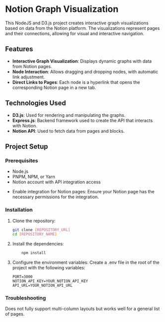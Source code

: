# Notion Graph Visualization

This NodeJS and D3.js project creates interactive graph visualizations based on data from the Notion platform. The visualizations represent pages and their connections, allowing for visual and interactive navigation.

## Features

- **Interactive Graph Visualization**: Displays dynamic graphs with data from Notion pages.
- **Node Interaction**: Allows dragging and dropping nodes, with automatic link adjustment.
- **Direct Links to Pages**: Each node is a hyperlink that opens the corresponding Notion page in a new tab.

## Technologies Used

- **D3.js**: Used for rendering and manipulating the graphs.
- **Express.js**: Backend framework used to create the API that interacts with Notion.
- **Notion API**: Used to fetch data from pages and blocks.

## Project Setup

### Prerequisites

- Node.js
- PNPM, NPM, or Yarn
- Notion account with API integration access

* Enable integration for Notion pages: Ensure your Notion page has the necessary permissions for the integration.

### Installation

1. Clone the repository:
   ```bash
   git clone [REPOSITORY_URL]
   cd [REPOSITORY_NAME]
   ```

2. Install the dependencies:
    ``` bash 
        npm install
    ```

3. Configure the environment variables: Create a .env file in the root of the project with the following variables:
    ```
    PORT=3000
    NOTION_API_KEY=YOUR_NOTION_API_KEY
    API_URL=YOUR_NOTION_API_URL
    ```


### Troubleshooting
Does not fully support multi-column layouts but works well for a general list of pages.